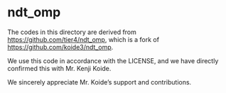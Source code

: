 # ndt_omp

The codes in this directory are derived from <https://github.com/tier4/ndt_omp>, which is a fork of <https://github.com/koide3/ndt_omp>.

We use this code in accordance with the LICENSE, and we have directly confirmed this with Mr. Kenji Koide.

We sincerely appreciate Mr. Koide’s support and contributions.
